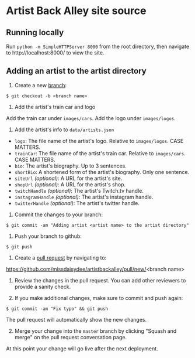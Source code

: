 # Artist Back Alley site source

## Running locally

Run `python -m SimpleHTTPServer 8000` from the root directory, then navigate to http://localhost:8000/ to view the site.

## Adding an artist to the artist directory

1. Create a new [branch](https://docs.github.com/en/pull-requests/collaborating-with-pull-requests/proposing-changes-to-your-work-with-pull-requests/about-branches):

```
$ git checkout -b <branch name>
```

1. Add the artist's train car and logo

Add the train car under `images/cars`. Add the logo under `images/logos`.

1. Add the artist's info to `data/artists.json`

* `logo`: The file name of the artist's logo. Relative to `images/logos`. CASE MATTERS.
* `trainCar`: The file name of the artist's train car. Relative to `images/cars`. CASE MATTERS.
* `bio`: The artist's biography. Up to 3 sentences.
* `shortBio`: A shortened form of the artist's biography. Only one sentence.
* `siteUrl` *(optional)*: A URL for the artist's site.
* `shopUrl` *(optional)*: A URL for the artist's shop.
* `twitchHandle` *(optional)*: The artist's Twitch.tv handle.
* `instagramHandle` *(optional)*: The artist's instagram handle.
* `twitterHandle` *(optional)*: The artist's twitter handle.

1. Commit the changes to your branch:

```
$ git commit -am "Adding artist <artist name> to the artist directory"
```

1. Push your branch to github:

```
$ git push
```

1. Create a [pull request](https://docs.github.com/en/pull-requests/collaborating-with-pull-requests/proposing-changes-to-your-work-with-pull-requests/about-pull-requests) by navigating to:

https://github.com/missdaisydee/artistbackalley/pull/new/<branch name&gt;

1. Review the changes in the pull request. You can add other reviewers to provide a sanity check.

1. If you make additional changes, make sure to commit and push again:

```
$ git commit -am "Fix typo" && git push
```

The pull request will automatically show the new changes.

2. Merge your change into the `master` branch by clicking "Squash and merge" on the pull request conversation page. 

At this point your change will go live after the next deployment.
